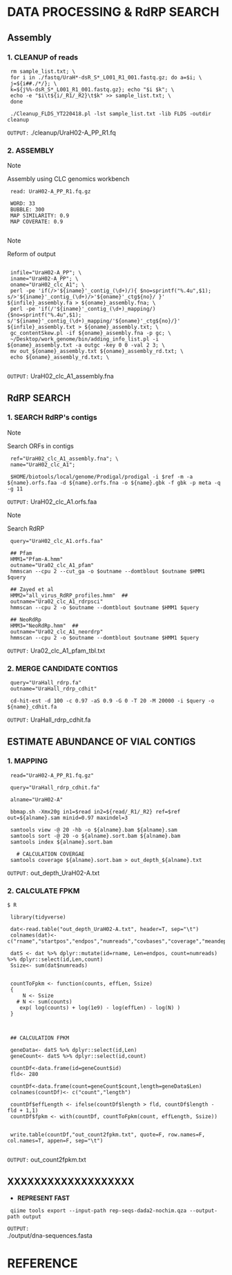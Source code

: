 
# DATA PROCESSING & RdRP SEARCH

## Assembly

### 1. CLEANUP of reads
```
 rm sample_list.txt; \
 for i in ./fastq/UraH*-dsR_S*_L001_R1_001.fastq.gz; do a=$i; \
 j=${i##./*/}; \
 k=${j%%-dsR_S*_L001_R1_001.fastq.gz}; echo "$i $k"; \
 echo -e "$i\t${i/_R1/_R2}\t$k" >> sample_list.txt; \
 done

 ./Cleanup_FLDS_YT220418.pl -lst sample_list.txt -lib FLDS -outdir cleanup

```

`OUTPUT:` ./cleanup/UraH02-A_PP_R1.fq


### 2. ASSEMBLY

> [!Note]
> Assembly using CLC genomics workbench

```
 read: UraH02-A_PP_R1.fq.gz

 WORD: 33
 BUBBLE: 300
 MAP SIMILARITY: 0.9
 MAP COVERATE: 0.9
 

```
> [!Note]
> Reform of output

```

 infile="UraH02-A_PP"; \
 iname="UraH02-A_PP"; \
 oname="UraH02_clc_A1"; \
 perl -pe 'if(/>'${iname}'_contig_(\d+)/){ $no=sprintf("%.4u",$1); s/>'${iname}'_contig_(\d+)/>'${oname}'_ctg${no}/ }' ${infile}_assembly.fa > ${oname}_assembly.fna; \
 perl -pe 'if(/'${iname}'_contig_(\d+)_mapping/){$no=sprintf("%.4u",$1); s/'${iname}'_contig_(\d+)_mapping/'${oname}'_ctg${no}/}' ${infile}_assembly.txt > ${oname}_assembly.txt; \
 gc_contentSkew.pl -if ${oname}_assembly.fna -p gc; \
 ~/Desktop/work_genome/bin/adding_info_list.pl -i ${oname}_assembly.txt -a outgc -key 0 0 -val 2 3; \
 mv out_${oname}_assembly.txt ${oname}_assembly_rd.txt; \
 echo ${oname}_assembly_rd.txt; \


```

`OUTPUT:` UraH02_clc_A1_assembly.fna

## RdRP SEARCH

### 1. SEARCH RdRP's contigs

> [!Note]
> Search ORFs in contigs

```
 ref="UraH02_clc_A1_assembly.fna"; \
 name="UraH02_clc_A1";

 $HOME/biotools/local/genome/Prodigal/prodigal -i $ref -m -a ${name}.orfs.faa -d ${name}.orfs.fna -o ${name}.gbk -f gbk -p meta -q -g 11

```
`OUTPUT:` UraH02_clc_A1.orfs.faa


> [!Note]
> Search RdRP

```
 query="UraH02_clc_A1.orfs.faa"

 ## Pfam
 HMM1="Pfam-A.hmm" 
 outname="Ura02_clc_A1_pfam"
 hmmscan --cpu 2 --cut_ga -o $outname --domtblout $outname $HMM1 $query

 ## Zayed et al 
 HMM2="all_virus_RdRP_profiles.hmm"  ## 
 outname="Ura02_clc_A1_rdrpsci"
 hmmscan --cpu 2 -o $outname --domtblout $outname $HMM1 $query

 ## NeoRdRp
 HMM3="NeoRdRp.hmm"  ## 
 outname="Ura02_clc_A1_neordrp"
 hmmscan --cpu 2 -o $outname --domtblout $outname $HMM1 $query
```

`OUTPUT:` Ura02_clc_A1_pfam_tbl.txt


### 2. MERGE CANDIDATE CONTIGS

   
```
 query="UraHall_rdrp.fa"
 outname="UraHall_rdrp_cdhit"

 cd-hit-est -d 100 -c 0.97 -aS 0.9 -G 0 -T 20 -M 20000 -i $query -o ${name}_cdhit.fa

```

`OUTPUT:` UraHall_rdrp_cdhit.fa


## ESTIMATE ABUNDANCE OF VIAL CONTIGS

### 1. MAPPING

```
 read="UraH02-A_PP_R1.fq.gz"

 query="UraHall_rdrp_cdhit.fa"

 alname="UraH02-A"

 bbmap.sh -Xmx20g in1=$read in2=${read/_R1/_R2} ref=$ref out=${alname}.sam minid=0.97 maxindel=3

 samtools view -@ 20 -hb -o ${alname}.bam ${alname}.sam
 samtools sort -@ 20 -o ${alname}.sort.bam ${alname}.bam
 samtools index ${alname}.sort.bam

   # CALCULATION COVERGAE
 samtools coverage ${alname}.sort.bam > out_depth_${alname}.txt

```

`OUTPUT:`   out_depth_UraH02-A.txt


### 2. CALCULATE FPKM

```
$ R

 library(tidyverse)

 dat<-read.table("out_depth_UraH02-A.txt", header=T, sep="\t")
 colnames(dat)<-c("rname","startpos","endpos","numreads","covbases","coverage","meandepth","meanbaseq","meanmapq")

 datS <- dat %>% dplyr::mutate(id=rname, Len=endpos, count=numreads) %>% dplyr::select(id,Len,count)
 Ssize<- sum(dat$numreads)


 countToFpkm <- function(counts, effLen, Ssize)
 {
     N <- Ssize
   # N <- sum(counts)
    exp( log(counts) + log(1e9) - log(effLen) - log(N) )
 }



 ## CALCULATION FPKM

 geneData<- datS %>% dplyr::select(id,Len)
 geneCount<- datS %>% dplyr::select(id,count)

 countDf<-data.frame(id=geneCount$id)
 fld<- 280

 countDf<-data.frame(count=geneCount$count,length=geneData$Len)
 colnames(countDf)<- c("count","length")

 countDf$effLength <- ifelse(countDf$length > fld, countDf$length - fld + 1,1)
 countDf$fpkm <- with(countDf, countToFpkm(count, effLength, Ssize))


 write.table(countDf,"out_count2fpkm.txt", quote=F, row.names=F, col.names=T, appen=F, sep="\t")


```

`OUTPUT:`  out_count2fpkm.txt





## XXXXXXXXXXXXXXXXXXX
 
+   **REPRESENT FAST**  

```
 qiime tools export --input-path rep-seqs-dada2-nochim.qza --output-path output
```

`OUTPUT:`  
 ./output/dna-sequences.fasta  


# REFERENCE



